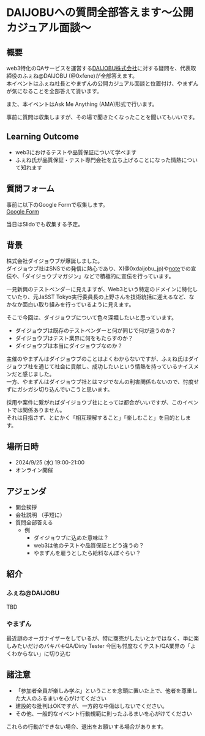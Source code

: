 # DAIJOBUへの質問全部答えます〜公開カジュアル面談〜

## 概要

web3特化のQAサービスを運営する[DAIJOBU株式会社](https://daijobu.io)に対する疑問を、代表取締役のふぇね@DAIJOBU
(@0xfene)が全部答えます。  
本イベントはふぇね社長とやまずんの公開カジュアル面談と位置付け、やまずんが気になることを全部答えて貰います。  

また、本イベントはAsk Me Anything (AMA)形式で行います。  

事前に質問は収集しますが、その場で聞きたくなったことを聞いてもいいです。  

## Learning Outcome

- web3におけるテストや品質保証について学べます
- ふぇね氏が品質保証・テスト専門会社を立ち上げることになった情熱について知れます

## 質問フォーム

事前に以下のGoogle Formで収集します。  
[Google Form](https://docs.google.com/forms/d/e/1FAIpQLSc1a5sMjWY05bS-07hRV0uju-ebCfKThUCfGT37RYuA-wzI5w/viewform?usp=sf_link)  

当日はSlidoでも収集する予定。    

## 背景

株式会社ダイジョウブが爆誕しました。  
ダイジョウブ社はSNSでの発信に熱心であり、X(@0xdaijobu_jp)や[note](https://note.com/daijobu_inc/)での宣伝や、「ダイジョウブマガジン」などで積極的に宣伝を行っています。  

一見新興のテストベンダーに見えますが、Web3という特定のドメインに特化していたり、元JaSST Tokyo実行委員長の上野さんを技術統括に迎えるなど、なかなか面白い取り組みを行っているように見えます。  

そこで今回は、ダイジョウブについて色々深堀したいと思っています。  

- ダイジョウブは既存のテストベンダーと何が同じで何が違うのか？
- ダイジョウブはテスト業界に何をもたらすのか？
- ダイジョウブは本当にダイジョウブなのか？

主催のやまずんはダイジョウブのことはよくわからないですが、ふぇね氏はダイジョウブ社を通じて社会に貢献し、成功したいという情熱を持っているナイスメンだと感じました。  
一方、やまずんはダイジョウブ社とはマジでなんの利害関係もないので、忖度せずにガシガシ切り込んでいこうと思います。  

採用や案件に繋がればダイジョウブ社にとっては都合がいいですが、このイベントでは関係ありません。  
それは目指さず、とにかく「相互理解すること」「楽しむこと」を目的とします。  

## 場所日時
- 2024/9/25 (水) 19:00-21:00
- オンライン開催

## アジェンダ

- 開会挨拶
- 会社説明 （手短に）
- 質問全部答える
    - 例
        - ダイジョウブに込めた意味は？
        - web3は他のテストや品質保証とどう違うの？
        - やまずんを雇うとしたら給料なんぼぐらい？

## 紹介

### ふぇね@DAIJOBU

TBD


### やまずん

最近謎のオーガナイザーをしているが、特に商売がしたいとかではなく、単に楽しみたいだけのバキバキQA/Dirty Tester 
今回も忖度なくテスト/QA業界の「よくわからない」に切り込む  

## 諸注意

- 「参加者全員が楽しみ学ぶ」ということを念頭に置いた上で、他者を尊重した大人のふるまいを心がけてください
- 建設的な批判はOKですが、一方的な中傷はしないでください。
- その他、一般的なイベント行動規範に則ったふるまいを心がけてください

これらの行動ができない場合、退出をお願いする場合があります。